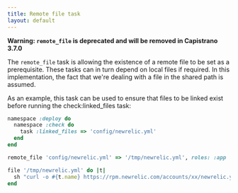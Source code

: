 ```yaml
---
title: Remote file task
layout: default
---
```


**Warning: `remote_file` is deprecated and will be removed in Capistrano 3.7.0**

The `remote_file` task is allowing the existence of a remote file to be set as a prerequisite. These tasks can in turn depend on local files if required. In this implementation, the fact that we're dealing with a file in the shared path is assumed.

As an example, this task can be used to ensure that files to be linked exist
before running the check:linked_files task:

```ruby
namespace :deploy do
  namespace :check do
    task :linked_files => 'config/newrelic.yml'
  end
end

remote_file 'config/newrelic.yml' => '/tmp/newrelic.yml', roles: :app

file '/tmp/newrelic.yml' do |t|
  sh "curl -o #{t.name} https://rpm.newrelic.com/accounts/xx/newrelic.yml"
end
```

